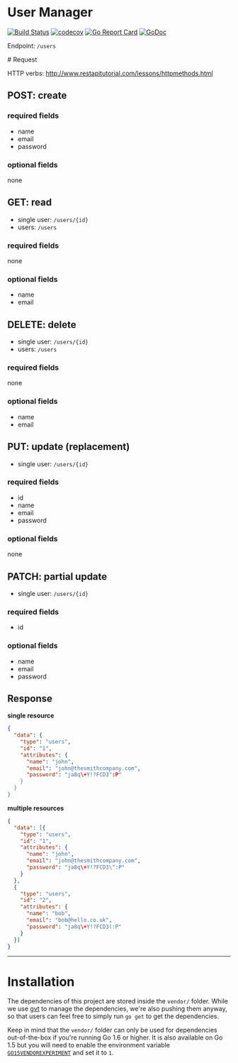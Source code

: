 # User Manager

[![Build Status](https://travis-ci.org/microlib/usermanager.svg?branch=master)](https://travis-ci.org/microlib/usermanager)
[![codecov](https://codecov.io/gh/microlib/usermanager/branch/master/graph/badge.svg)](https://codecov.io/gh/microlib/usermanager)
[![Go Report Card](https://goreportcard.com/badge/github.com/microlib/usermanager)](https://goreportcard.com/report/github.com/microlib/usermanager)
[![GoDoc](https://godoc.org/github.com/microlib/usermanager?status.svg)](https://godoc.org/github.com/microlib/usermanager)

Endpoint: `/users`

# Request 

HTTP verbs: http://www.restapitutorial.com/lessons/httpmethods.html

## POST: create

### required fields

- name
- email
- password

### optional fields

none

## GET: read

- single user: `/users/{id}`
- users: `/users`

### required fields

none

### optional fields

- name
- email


## DELETE: delete

- single user: `/users/{id}`
- users: `/users`


### required fields

none

### optional fields

- name
- email

## PUT: update (replacement)

- single user: `/users/{id}`

### required fields

- id
- name
- email
- password

### optional fields

none

## PATCH: partial update 

- single user: `/users/{id}`

### required fields

- id

### optional fields

- name
- email
- password

## Response

**single resource**

```json
{
  "data": {
    "type": "users",
    "id": "1",
    "attributes": {
      "name": "john",
      "email": "john@thesmithcompany.com",
      "password": "ja8q\+Y!?FCD3":P"
    }
  }
}
```
**multiple resources**

```json
{
  "data": [{
    "type": "users",
    "id": "1",
    "attributes": {
      "name": "john",
      "email": "john@thesmithcompany.com",
      "password": "ja8q\+Y!?FCD3\":P"
    }
  }, 
  {
    "type": "users",
    "id": "2",
    "attributes": {
      "name": "bob",
      "email": "bob@hello.co.uk",
      "password": "ja8q\+Y!?FCD3(:P"
    }
  }]
}
```

*** 

# Installation

The dependencies of this project are stored inside the `vendor/` folder. While we use [gvt](https://github.com/FiloSottile/gvt) 
 to manage the dependencies, we're also pushing them anyway, so that users can feel free to simply run `go get` to
 get the dependencies.
 
Keep in mind that the `vendor/` folder can only be used for dependencies out-of-the-box if you're running Go 1.6 or higher. 
 It is also available on Go 1.5 but you will need to enable the environment variable 
 [`GO15VENDOREXPERIMENT`](https://blog.filippo.io/most-go-tools-now-work-with-go15vendorexperiment/) and set it to `1`. 
